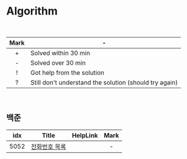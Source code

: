 # Algorithm

<br>

| Mark | -                                                      |
| :--: | ------------------------------------------------------ |
|  +   | Solved within 30 min                                   |
|  -   | Solved over 30 min                                     |
|  !   | Got help from the solution                             |
|  ?   | Still don't understand the solution (should try again) |

<br>

## 백준

| idx | Title   | HelpLink | Mark |
| :-: | :-------: | :--------: | :--: |
| 5052 | [전화번호 목록](https://www.acmicpc.net/problem/5052) |  | - |